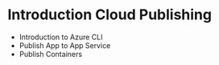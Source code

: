 # Introduction Cloud Publishing

- Introduction to Azure CLI
- Publish App to App Service
- Publish Containers
